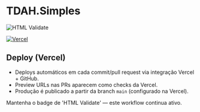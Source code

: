 ﻿# TDAH.Simples

![HTML Validate](https://github.com/PedroWLM/Site-do-Ebook/actions/workflows/html-validate.yml/badge.svg)

[![Vercel](https://img.shields.io/badge/Deploy-Vercel-black?logo=vercel)](https://vercel.com)

## Deploy (Vercel)

- Deploys automáticos em cada commit/pull request via integração Vercel + GitHub.
- Preview URLs nas PRs aparecem como checks da Vercel.
- Produção é publicado a partir da branch `main` (configurado na Vercel).

Mantenha o badge de 'HTML Validate' — este workflow continua ativo.
```

